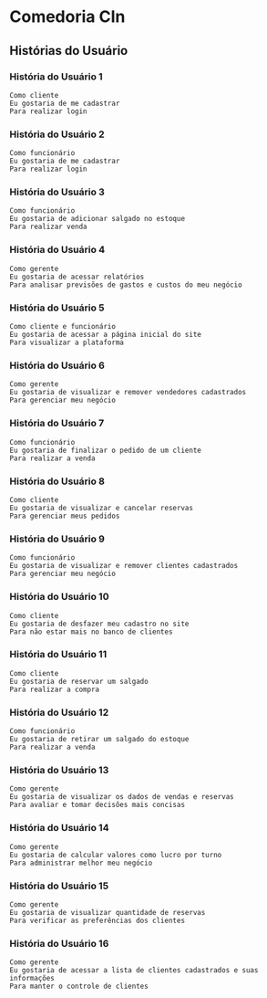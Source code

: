 # Comedoria CIn

## Histórias do Usuário

### História do Usuário 1
```
Como cliente
Eu gostaria de me cadastrar
Para realizar login
```
### História do Usuário 2
```
Como funcionário
Eu gostaria de me cadastrar 
Para realizar login
```
### História do Usuário 3
```
Como funcionário 
Eu gostaria de adicionar salgado no estoque
Para realizar venda
```
### História do Usuário 4
```
Como gerente
Eu gostaria de acessar relatórios
Para analisar previsões de gastos e custos do meu negócio
```
### História do Usuário 5
```
Como cliente e funcionário
Eu gostaria de acessar a página inicial do site
Para visualizar a plataforma
```
### História do Usuário 6
```
Como gerente
Eu gostaria de visualizar e remover vendedores cadastrados
Para gerenciar meu negócio
```
### História do Usuário 7
```
Como funcionário
Eu gostaria de finalizar o pedido de um cliente
Para realizar a venda
```
### História do Usuário 8
```
Como cliente
Eu gostaria de visualizar e cancelar reservas
Para gerenciar meus pedidos
```
### História do Usuário 9
```
Como funcionário
Eu gostaria de visualizar e remover clientes cadastrados
Para gerenciar meu negócio
```
### História do Usuário 10
```
Como cliente
Eu gostaria de desfazer meu cadastro no site
Para não estar mais no banco de clientes
```
### História do Usuário 11
```
Como cliente
Eu gostaria de reservar um salgado
Para realizar a compra
```
### História do Usuário 12
```
Como funcionário
Eu gostaria de retirar um salgado do estoque
Para realizar a venda
```
### História do Usuário 13
```
Como gerente
Eu gostaria de visualizar os dados de vendas e reservas
Para avaliar e tomar decisões mais concisas
```
### História do Usuário 14
```
Como gerente
Eu gostaria de calcular valores como lucro por turno
Para administrar melhor meu negócio
```
### História do Usuário 15
```
Como gerente
Eu gostaria de visualizar quantidade de reservas
Para verificar as preferências dos clientes
```
### História do Usuário 16
```
Como gerente
Eu gostaria de acessar a lista de clientes cadastrados e suas informações
Para manter o controle de clientes
```